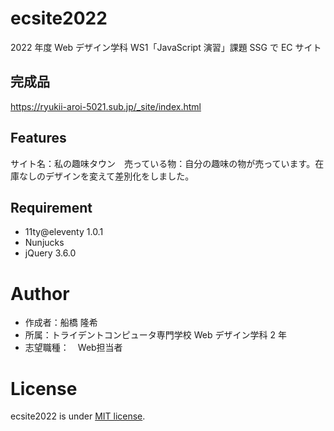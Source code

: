 # ecsite2022

<!-- 初期データは削除します。 -->

2022 年度 Web デザイン学科 WS1「JavaScript 演習」課題 SSG で EC サイト

## 完成品
https://ryukii-aroi-5021.sub.jp/_site/index.html

## Features

サイト名：私の趣味タウン　売っている物：自分の趣味の物が売っています。在庫なしのデザインを変えて差別化をしました。　

## Requirement


- 11ty@eleventy 1.0.1
- Nunjucks
- jQuery 3.6.0

# Author

- 作成者：船橋 隆希
- 所属：トライデントコンピュータ専門学校 Web デザイン学科 2 年
- 志望職種：　Web担当者

# License

ecsite2022 is under [MIT license](https://en.wikipedia.org/wiki/MIT_License).
